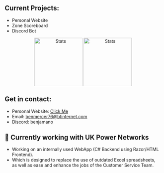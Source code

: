 ## Current Projects:

* Personal Website
* Zone Scoreboard
* Discord Bot

<div align="center">
  <img align="center" src="http://github-profile-summary-cards.vercel.app/api/cards/profile-details?username=benjamano&theme=react" height="155em" alt="Stats"/>
  <img align="center" src="http://github-profile-summary-cards.vercel.app/api/cards/productive-time?username=benjamano&theme=react&utcOffset=1" height="155em" alt="Stats"/>
</div>

## Get in contact:

+ Personal Website: [Click Me](https://benmercer.pythonanywhere.com/redirect=Github)
+ Email: benmercer76@btinternet.com
+ Discord: benjamano

## 💼 Currently working with UK Power Networks
* Working on an internally used WebApp (C# Backend using Razor/HTML Frontend). 
* Which is designed to replace the use of outdated Excel spreadsheets, as well as ease and enhance the jobs of the Customer Service Team.

<!--
**benjamano/benjamano** is a ✨ _special_ ✨ repository because its `README.md` (this file) appears on your GitHub profile.

Here are some ideas to get you started:

- 🔭 I’m currently working on ...
- 🌱 I’m currently learning ...
- 👯 I’m looking to collaborate on ...
- 🤔 I’m looking for help with ...
- 💬 Ask me about ...
- 📫 How to reach me: ...
- 😄 Pronouns: ...
- ⚡ Fun fact: ...
-->
